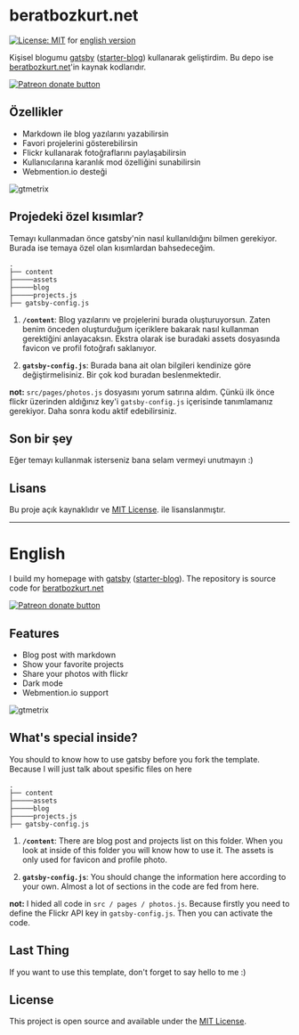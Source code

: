 
# beratbozkurt.net
[![License: MIT](https://img.shields.io/badge/License-MIT-blue.svg)](https://opensource.org/licenses/MIT) for [english version](#english "english version")

Kişisel blogumu [gatsby](https://www.gatsbyjs.com/ "gatsby") ([starter-blog](https://www.gatsbyjs.com/starters/gatsbyjs/gatsby-starter-blog "starter-blog")) kullanarak geliştirdim. Bu depo ise [beratbozkurt.net](https://beratbozkurt.net/ "beratbozkurt.net")'in kaynak kodlarıdır.

[![Patreon donate button](https://img.shields.io/endpoint.svg?url=https://shieldsio-patreon.vercel.app/api?username=beratbozkurt0&type=patrons&style=for-the-badge)](https://patreon.com/beratbozkurt0 "Support me on Patreon")

## Özellikler

- Markdown ile blog yazılarını yazabilirsin
- Favori projelerini gösterebilirsin
- Flickr kullanarak fotoğraflarını paylaşabilirsin
- Kullanıcılarına karanlık mod özelliğini sunabilirsin
- Webmention.io desteği


![gtmetrix](https://beratbozkurt.net/static/4b9adc0ab011f3bc59caec01c2831a42/d30ee/cover.png)


##  Projedeki özel kısımlar?

Temayı kullanmadan önce gatsby'nin nasıl kullanıldığını bilmen gerekiyor. Burada ise temaya özel olan kısımlardan bahsedeceğim. 

    .
    ├── content
	├─────assets
	├─────blog
	├─────projects.js
    ├── gatsby-config.js

1.  **`/content`**: Blog yazılarını ve projelerini burada oluşturuyorsun. Zaten benim önceden oluşturduğum içeriklere bakarak nasıl kullanman gerektiğini anlayacaksın. Ekstra olarak ise buradaki assets dosyasında favicon ve profil fotoğrafı saklanıyor.

2.  **`gatsby-config.js`**: Burada bana ait olan bilgileri kendinize göre değiştirmelisiniz. Bir çok kod buradan beslenmektedir.

**not:** `src/pages/photos.js` dosyasını yorum satırına aldım. Çünkü ilk önce flickr üzerinden aldığınız key'i `gatsby-config.js` içerisinde tanımlamanız gerekiyor. Daha sonra kodu aktif edebilirsiniz.

## Son bir şey

Eğer temayı kullanmak isterseniz bana selam vermeyi unutmayın :)

## Lisans

Bu proje açık kaynaklıdır ve [MIT License](LICENSE). ile lisanslanmıştır.



<hr />


# English
I build my homepage with [gatsby](https://www.gatsbyjs.com/ "gatsby") ([starter-blog](https://www.gatsbyjs.com/starters/gatsbyjs/gatsby-starter-blog "starter-blog")). The repository is source code for [beratbozkurt.net](https://beratbozkurt.net/ "beratbozkurt.net")

[![Patreon donate button](https://img.shields.io/endpoint.svg?url=https://shieldsio-patreon.vercel.app/api?username=beratbozkurt0&type=patrons&style=for-the-badge)](https://patreon.com/beratbozkurt0 "Support me on Patreon")

## Features

- Blog post with markdown
- Show your favorite projects
- Share your photos with flickr
- Dark mode
- Webmention.io support


![gtmetrix](https://beratbozkurt.net/static/4b9adc0ab011f3bc59caec01c2831a42/d30ee/cover.png)


## What's special inside?

You should to know how to use gatsby before you fork the template. Because I will just talk about spesific files on here

    .
    ├── content
	├─────assets
	├─────blog
	├─────projects.js
    ├── gatsby-config.js

1.  **`/content`**: There are blog post and projects list on this folder. When you look at inside of this folder you will know how to use it. The assets is only used for favicon and profile photo.

2.  **`gatsby-config.js`**: You should change the information here according to your own. Almost a lot of sections in the code are fed from here.

**not:**  I hided all code in `src / pages / photos.js`. Because firstly you need to define the Flickr API key in `gatsby-config.js`. Then you can activate the code.

## Last Thing

If you want to use this template, don't forget to say hello to me :)

## License

This project is open source and available under the [MIT License](LICENSE).
